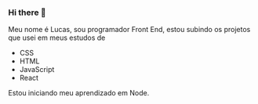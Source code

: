 ### Hi there 👋

Meu nome é Lucas, sou programador Front End, estou subindo os projetos que usei em meus estudos de 
- CSS 
- HTML
- JavaScript
- React

Estou iniciando meu aprendizado em Node.

